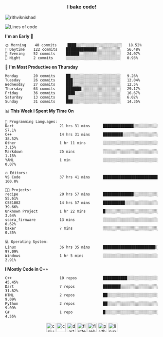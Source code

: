 <h3 align="center">I bake code!</h3>

<p align="left"> <img src="https://komarev.com/ghpvc/?username=rithviknishad" alt="rithviknishad" /> </p>

<!--START_SECTION:waka-->
![Lines of code](https://img.shields.io/badge/From%20Hello%20World%20I%27ve%20Written-693081%20lines%20of%20code-blue)

**I'm an Early 🐤** 

```text
🌞 Morning    40 commits     ████░░░░░░░░░░░░░░░░░░░░░   18.52% 
🌆 Daytime    122 commits    ██████████████░░░░░░░░░░░   56.48% 
🌃 Evening    52 commits     ██████░░░░░░░░░░░░░░░░░░░   24.07% 
🌙 Night      2 commits      ░░░░░░░░░░░░░░░░░░░░░░░░░   0.93%

```
📅 **I'm Most Productive on Thursday** 

```text
Monday       20 commits     ██░░░░░░░░░░░░░░░░░░░░░░░   9.26% 
Tuesday      26 commits     ███░░░░░░░░░░░░░░░░░░░░░░   12.04% 
Wednesday    27 commits     ███░░░░░░░░░░░░░░░░░░░░░░   12.5% 
Thursday     63 commits     ███████░░░░░░░░░░░░░░░░░░   29.17% 
Friday       36 commits     ████░░░░░░░░░░░░░░░░░░░░░   16.67% 
Saturday     13 commits     █░░░░░░░░░░░░░░░░░░░░░░░░   6.02% 
Sunday       31 commits     ███░░░░░░░░░░░░░░░░░░░░░░   14.35%

```


📊 **This Week I Spent My Time On** 

```text
💬 Programming Languages: 
Dart                     21 hrs 31 mins      ██████████████░░░░░░░░░░░   57.1% 
C++                      14 hrs 31 mins      █████████░░░░░░░░░░░░░░░░   38.52% 
Other                    1 hr 11 mins        ░░░░░░░░░░░░░░░░░░░░░░░░░   3.15% 
Markdown                 25 mins             ░░░░░░░░░░░░░░░░░░░░░░░░░   1.15% 
YAML                     1 min               ░░░░░░░░░░░░░░░░░░░░░░░░░   0.07%

🔥 Editors: 
VS Code                  37 hrs 41 mins      █████████████████████████   100.0%

🐱‍💻 Projects: 
recipe                   20 hrs 57 mins      ██████████████░░░░░░░░░░░   55.61% 
CSE1002                  14 hrs 57 mins      ██████████░░░░░░░░░░░░░░░   39.66% 
Unknown Project          1 hr 22 mins        █░░░░░░░░░░░░░░░░░░░░░░░░   3.64% 
scara_firmware           13 mins             ░░░░░░░░░░░░░░░░░░░░░░░░░   0.62% 
baker                    7 mins              ░░░░░░░░░░░░░░░░░░░░░░░░░   0.35%

💻 Operating System: 
Linux                    36 hrs 35 mins      ████████████████████████░   97.09% 
Windows                  1 hr 5 mins         ░░░░░░░░░░░░░░░░░░░░░░░░░   2.91%

```

**I Mostly Code in C++** 

```text
C++                      10 repos            ███████████░░░░░░░░░░░░░░   45.45% 
Dart                     7 repos             ████████░░░░░░░░░░░░░░░░░   31.82% 
HTML                     2 repos             ██░░░░░░░░░░░░░░░░░░░░░░░   9.09% 
Python                   2 repos             ██░░░░░░░░░░░░░░░░░░░░░░░   9.09% 
C#                       1 repo              █░░░░░░░░░░░░░░░░░░░░░░░░   4.55%

```



<!--END_SECTION:waka-->

<p align="center">
  <img src="https://devicons.github.io/devicon/devicon.git/icons/cplusplus/cplusplus-original.svg" alt="cplusplus" width="30" height="30"/>
  <img src="https://devicons.github.io/devicon/devicon.git/icons/c/c-original.svg" alt="c" width="30" height="30"/>
  <img src="https://www.vectorlogo.zone/logos/dartlang/dartlang-icon.svg" alt="dart" width="30" height="30"/>
  <img src="https://www.vectorlogo.zone/logos/flutterio/flutterio-icon.svg" alt="flutter" width="30" height="30"/> 
  <img src="https://www.vectorlogo.zone/logos/firebase/firebase-icon.svg" alt="firebase" width="30" height="30"/> 
  <img src="https://devicons.github.io/devicon/devicon.git/icons/python/python-original.svg" alt="python" width="30" height="30"/> 
  <img src="https://devicons.github.io/devicon/devicon.git/icons/linux/linux-original.svg" alt="linux" width="30" height="30"/> 
</p>
